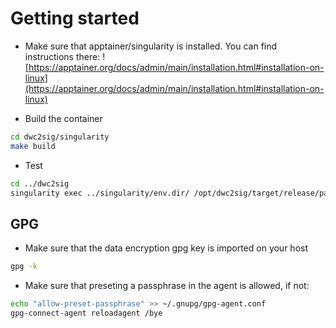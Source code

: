 # Getting started

- Make sure that apptainer/singularity is installed.
You can find instructions there: ![https://apptainer.org/docs/admin/main/installation.html#installation-on-linux](https://apptainer.org/docs/admin/main/installation.html#installation-on-linux)


- Build the container
```bash
cd dwc2sig/singularity
make build
```

- Test 
```bash
cd ../dwc2sig
singularity exec ../singularity/env.dir/ /opt/dwc2sig/target/release/patdb_bin --verbose summarize -i examples/data_monitor/pat20 -m LF -o examples/example_output
```

## GPG
- Make sure that the data encryption gpg key is imported on your host
```bash
gpg -k
```

- Make sure that preseting a passphrase in the agent is allowed, if not:
```bash
echo "allow-preset-passphrase" >> ~/.gnupg/gpg-agent.conf
gpg-connect-agent reloadagent /bye
```